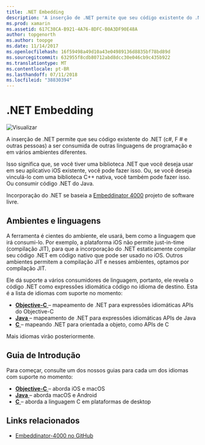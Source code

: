 ```yaml
---
title: .NET Embedding
description: 'A inserção de .NET permite que seu código existente do .NET (c#, F # e outras pessoas) a serem consumidos pelo código escrito em outras linguagens de programação.'
ms.prod: xamarin
ms.assetid: 617C38CA-B921-4A76-8DFC-B0A3DF90E48A
author: topgenorth
ms.author: toopge
ms.date: 11/14/2017
ms.openlocfilehash: 16f59498a49d10a43e04989136d8835bf78bd89d
ms.sourcegitcommit: 632955f8cdb80712abd8dcc30e046cb9c435b922
ms.translationtype: MT
ms.contentlocale: pt-BR
ms.lasthandoff: 07/11/2018
ms.locfileid: "38830394"
---
```

# <a name="net-embedding"></a>.NET Embedding

![Visualizar](~/media/shared/preview.png)

A inserção de .NET permite que seu código existente do .NET (c#, F # e outras pessoas) a ser consumida de outras linguagens de programação e em vários ambientes diferentes.

Isso significa que, se você tiver uma biblioteca .NET que você deseja usar em seu aplicativo iOS existente, você pode fazer isso.   Ou, se você deseja vinculá-lo com uma biblioteca C++ nativa, você também pode fazer isso.   Ou consumir código .NET do Java.

Incorporação do .NET se baseia a [Embeddinator 4000](https://github.com/mono/Embeddinator-4000) projeto de software livre.

## <a name="environments-and-languages"></a>Ambientes e linguagens

A ferramenta é cientes do ambiente, ele usará, bem como a linguagem que irá consumi-lo.   Por exemplo, a plataforma iOS não permite just-in-time (compilação JIT), para que a incorporação do .NET estaticamente compilar seu código .NET em código nativo que pode ser usado no iOS.  Outros ambientes permitem a compilação JIT e nesses ambientes, optamos por compilação JIT.

Ele dá suporte a vários consumidores de linguagem, portanto, ele revela o código .NET como expressões idiomática código no idioma de destino.   Esta é a lista de idiomas com suporte no momento:

- [**Objective-C** ](objective-c/index.md) – mapeamento de .NET para expressões idiomáticas APIs do Objective-C
- [**Java** ](android/index.md) – mapeamento de .NET para expressões idiomáticas APIs de Java
- [**C** ](get-started/c.md) – mapeando .NET para orientada a objeto, como APIs de C

Mais idiomas virão posteriormente.

## <a name="getting-started"></a>Guia de Introdução

Para começar, consulte um dos nossos guias para cada um dos idiomas com suporte no momento:

- [**Objective-C** ](get-started/objective-c/index.md) – aborda iOS e macOS
- [**Java** ](get-started/java/index.md) – aborda macOS e Android
- [**C** ](get-started/c.md) – aborda a linguagem C em plataformas de desktop

## <a name="related-links"></a>Links relacionados

- [Embeddinator-4000 no GitHub](https://github.com/mono/Embeddinator-4000)
